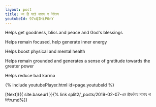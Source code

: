 ```yaml
---
layout: post
title: ওম শ্রী মাঠে নামায গা টাইমস
youtubeId: 97xQIHiP0nY
---
```

 
 
Helps get goodness, bliss and peace and God's blessings
 
Helps remain focused, help generate inner energy 
 
Helps boost physical and mental health 
 
Helps remain grounded and generates a sense of gratitude towards the greater power 
 
Helps reduce bad karma
 
 
 
 


{% include youtubePlayer.html id=page.youtubeId %}
 
[Next]({{ site.baseurl }}{% link  split2/_posts/2019-02-07-ওম  শ্রীবর্ধনায়  নামায গা টাইম.md%})
 
